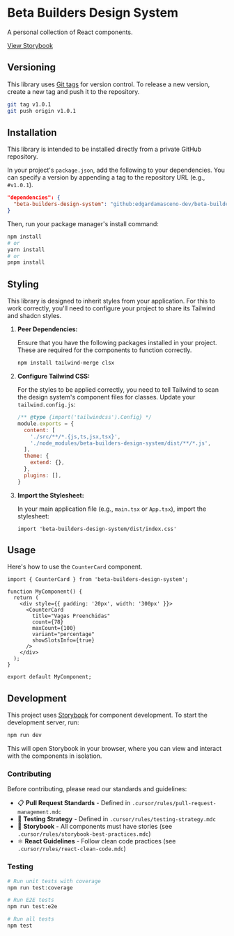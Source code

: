 # Beta Builders Design System

A personal collection of React components.

[View Storybook](https://edgardamasceno-dev.github.io/beta-builders-design-system)

## Versioning

This library uses [Git tags](https://git-scm.com/book/en/v2/Git-Basics-Tagging) for version control. To release a new version, create a new tag and push it to the repository.

```bash
git tag v1.0.1
git push origin v1.0.1
```

## Installation

This library is intended to be installed directly from a private GitHub repository.

In your project's `package.json`, add the following to your dependencies. You can specify a version by appending a tag to the repository URL (e.g., `#v1.0.1`).

```json
"dependencies": {
  "beta-builders-design-system": "github:edgardamasceno-dev/beta-builders-design-system#v1.0.1"
}
```

Then, run your package manager's install command:

```bash
npm install
# or
yarn install
# or
pnpm install
```

## Styling

This library is designed to inherit styles from your application. For this to work correctly, you'll need to configure your project to share its Tailwind and shadcn styles.

1.  **Peer Dependencies:**

    Ensure that you have the following packages installed in your project. These are required for the components to function correctly.

    ```bash
    npm install tailwind-merge clsx
    ```

2.  **Configure Tailwind CSS:**

    For the styles to be applied correctly, you need to tell Tailwind to scan the design system's component files for classes. Update your `tailwind.config.js`:

    ```js
    /** @type {import('tailwindcss').Config} */
    module.exports = {
      content: [
        './src/**/*.{js,ts,jsx,tsx}',
        './node_modules/beta-builders-design-system/dist/**/*.js',
      ],
      theme: {
        extend: {},
      },
      plugins: [],
    }
    ```

3.  **Import the Stylesheet:**

    In your main application file (e.g., `main.tsx` or `App.tsx`), import the stylesheet:

    ```tsx
    import 'beta-builders-design-system/dist/index.css'
    ```

## Usage

Here's how to use the `CounterCard` component.

```tsx
import { CounterCard } from 'beta-builders-design-system';

function MyComponent() {
  return (
    <div style={{ padding: '20px', width: '300px' }}>
      <CounterCard
        title="Vagas Preenchidas"
        count={78}
        maxCount={100}
        variant="percentage"
        showSlotsInfo={true}
      />
    </div>
  );
}

export default MyComponent;
```

## Development

This project uses [Storybook](https://storybook.js.org/) for component development. To start the development server, run:

```bash
npm run dev
```

This will open Storybook in your browser, where you can view and interact with the components in isolation.

### Contributing

Before contributing, please read our standards and guidelines:

- 📋 **Pull Request Standards** - Defined in `.cursor/rules/pull-request-management.mdc`
- 🧪 **Testing Strategy** - Defined in `.cursor/rules/testing-strategy.mdc`
- 🎨 **Storybook** - All components must have stories (see `.cursor/rules/storybook-best-practices.mdc`)
- ⚛️ **React Guidelines** - Follow clean code practices (see `.cursor/rules/react-clean-code.mdc`)

### Testing

```bash
# Run unit tests with coverage
npm run test:coverage

# Run E2E tests
npm run test:e2e

# Run all tests
npm test
```
